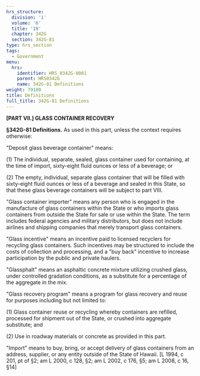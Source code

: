 ```yaml
---
hrs_structure:
  division: '1'
  volume: '6'
  title: '19'
  chapter: 342G
  section: 342G-81
type: hrs_section
tags:
  - Government
menu:
  hrs:
    identifier: HRS_0342G-0081
    parent: HRS0342G
    name: 342G-81 Definitions
weight: 79180
title: Definitions
full_title: 342G-81 Definitions
---
```

**[PART VII.] GLASS CONTAINER RECOVERY**

**§342G-81 Definitions.** As used in this part, unless the context requires otherwise:

"Deposit glass beverage container" means:

(1) The individual, separate, sealed, glass container used for containing, at the time of import, sixty-eight fluid ounces or less of a beverage; or

(2) The empty, individual, separate glass container that will be filled with sixty-eight fluid ounces or less of a beverage and sealed in this State, so that these glass beverage containers will be subject to part VIII.

"Glass container importer" means any person who is engaged in the manufacture of glass containers within the State or who imports glass containers from outside the State for sale or use within the State. The term includes federal agencies and military distributors, but does not include airlines and shipping companies that merely transport glass containers.

"Glass incentive" means an incentive paid to licensed recyclers for recycling glass containers. Such incentives may be structured to include the costs of collection and processing, and a "buy back" incentive to increase participation by the public and private haulers.

"Glassphalt" means an asphaltic concrete mixture utilizing crushed glass, under controlled gradation conditions, as a substitute for a percentage of the aggregate in the mix.

"Glass recovery program" means a program for glass recovery and reuse for purposes including but not limited to:

(1) Glass container reuse or recycling whereby containers are refilled, processed for shipment out of the State, or crushed into aggregate substitute; and

(2) Use in roadway materials or concrete as provided in this part.

"Import" means to buy, bring, or accept delivery of glass containers from an address, supplier, or any entity outside of the State of Hawaii. [L 1994, c 201, pt of §2; am L 2000, c 128, §2; am L 2002, c 176, §5; am L 2008, c 16, §14]